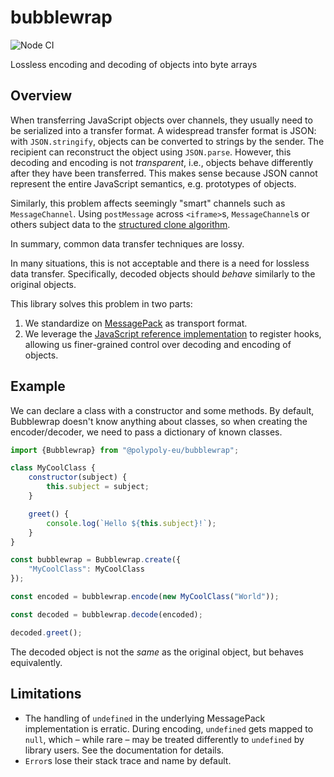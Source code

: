 # bubblewrap

![Node CI](https://github.com/polypoly-eu/bubblewrap/workflows/Node%20CI/badge.svg)

Lossless encoding and decoding of objects into byte arrays

## Overview

When transferring JavaScript objects over channels, they usually need to be serialized into a transfer format.
A widespread transfer format is JSON: with `JSON.stringify`, objects can be converted to strings by the sender.
The recipient can reconstruct the object using `JSON.parse`.
However, this decoding and encoding is not _transparent_, i.e., objects behave differently after they have been transferred.
This makes sense because JSON cannot represent the entire JavaScript semantics, e.g. prototypes of objects.

Similarly, this problem affects seemingly "smart" channels such as `MessageChannel`.
Using `postMessage` across `<iframe>`s, `MessageChannel`s or others subject data to the [structured clone algorithm](https://developer.mozilla.org/en-US/docs/Web/API/Web_Workers_API/Structured_clone_algorithm).

In summary, common data transfer techniques are lossy.

In many situations, this is not acceptable and there is a need for lossless data transfer.
Specifically, decoded objects should _behave_ similarly to the original objects.

This library solves this problem in two parts:

1. We standardize on [MessagePack](https://msgpack.org/) as transport format.
2. We leverage the [JavaScript reference implementation](https://www.npmjs.com/package/@msgpack/msgpack) to register hooks, allowing us finer-grained control over decoding and encoding of objects.

## Example

We can declare a class with a constructor and some methods.
By default, Bubblewrap doesn't know anything about classes, so when creating the encoder/decoder, we need to pass a dictionary of known classes.

```javascript
import {Bubblewrap} from "@polypoly-eu/bubblewrap";

class MyCoolClass {
    constructor(subject) {
        this.subject = subject;
    }

    greet() {
        console.log(`Hello ${this.subject}!`);
    }
}

const bubblewrap = Bubblewrap.create({
    "MyCoolClass": MyCoolClass
});

const encoded = bubblewrap.encode(new MyCoolClass("World"));

const decoded = bubblewrap.decode(encoded);

decoded.greet();
```

The decoded object is not the _same_ as the original object, but behaves equivalently.

## Limitations

* The handling of `undefined` in the underlying MessagePack implementation is erratic.
  During encoding, `undefined` gets mapped to `null`, which – while rare – may be treated differently to `undefined` by library users.
  See the documentation for details.
* `Error`s lose their stack trace and name by default.